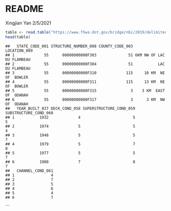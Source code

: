 README
================
Xingjian Yan
2/5/2021

``` r
table <- read.table("https://www.fhwa.dot.gov/bridge/nbi/2019/delimited/WI19.txt", quote = "'", sep=",", header = T, dec = ".", fill = T  ) [,c("STATE_CODE_001","STRUCTURE_NUMBER_008","COUNTY_CODE_003","LOCATION_009", "YEAR_BUILT_027", "DECK_COND_058", "SUPERSTRUCTURE_COND_059", "SUBSTRUCTURE_COND_060",    "CHANNEL_COND_061")]
head(table)
```

    ##   STATE_CODE_001 STRUCTURE_NUMBER_008 COUNTY_CODE_003              LOCATION_009
    ## 1             55      00000000000F303              51 6KM NW OF LAC DU FLAMBEAU
    ## 2             55      00000000000F304              51           LAC DU FLAMBEAU
    ## 3             55      00000000000F310             115     10 KM  NE  OF  BOWLER
    ## 4             55      00000000000F311             115     13 KM  NE  OF  BOWLER
    ## 5             55      00000000000F315               3    3 KM  EAST  OF  ODANAH
    ## 6             55      00000000000F317               3      3 KM  NW  OF  ODANAH
    ##   YEAR_BUILT_027 DECK_COND_058 SUPERSTRUCTURE_COND_059 SUBSTRUCTURE_COND_060
    ## 1           1932             4                       5                     5
    ## 2           1974             5                       5                     4
    ## 3           1948             5                       5                     7
    ## 4           1979             5                       7                     8
    ## 5           1977             5                       5                     7
    ## 6           1980             7                       8                     7
    ##   CHANNEL_COND_061
    ## 1                4
    ## 2                7
    ## 3                5
    ## 4                6
    ## 5                4
    ## 6                7

\`\`\`
